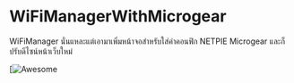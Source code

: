 # WiFiManagerWithMicrogear
WiFiManager นั่นแหละแต่เอามาเพิ่มหน้าจอสำหรับใส่ค่าคอนฟิก NETPIE Microgear และก็ปรับดีไซน์หน้าเว็บใหม่

[![Awesome](https://lh3.googleusercontent.com/0OoHP9L_DOytjsFMuW8yPsFt6Qmdb1tV1edWVTB4KZrCDo0ISgR6rq9KD0v-1HKDpaaVDTEgBkaesTMWHVv5fPimxUHE6GVH9hvwybbei0oNDaPt5ycrGXTXYaydsUg7YBIzGSFANf6Sl40G2jzdcLvpatAIu5ENQOqEKkclPsIwXuDx6plFDZWPeHEbxfAszhSuIg2DC7kToaEhZyyH35oJ20yVaOotfzdzENU3u-eZcUbxIgoWHffrd3_RPQ_8UYA6nVbMxlo_kK0IK0UcIo6w0YqPHHXnTBE3xNttDP0e6sQwzhMoUIZ2HcNkqc242yGKou3BlqbEbx2BSlfjt46Cxs0WGkjQ8HdFQu8kY8HRrSpI2ukkXMdbacWy8qy1EO05E6kKqh2hN50fRAbaCLjtbXU7_jPAJW_zkGmEijphCzHQ_6NoJlGrYHYW9MF7qWipsiBGj365FnRUCuk1Lmm2q7PoTGe4_6MBC-V_DqZkbkRhTTmm557wje2I5pPdGgTkzUg3o_jc2IcW8J37RNuH9rsa57tgwm8CUo7nvKtPI0Yi6tQDz5nmOn_zNFtZDvb08mlVSAu079hUDRBXnUClsDL83CUBzGEYvFv8hOyF5wQn5upYjtLl2zjZQG38psenAVV5KOqljscyTpumEppvYD63_ifICUpd=w504-h893-no)
